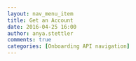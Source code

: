 ```yaml
---
layout: nav_menu_item
title: Get an Account
date: 2016-04-25 16:00
author: anya.stettler
comments: true
categories: [Onboarding API navigation]
---
```


